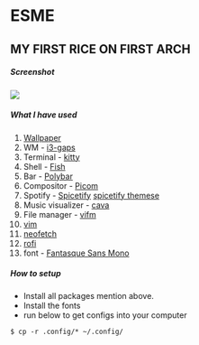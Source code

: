 # ESME


## MY FIRST RICE ON FIRST ARCH

##### Screenshot
<img src="https://github.com/ethan-rod6/rice/blob/main/Esme/screenshots/rice.png">

##### What I have used

1. [Wallpaper](https://www.pixel4k.com/wp-content/uploads/2020/01/inside-moonlight-anime-girl_1578254177.jpg)
2. WM - [i3-gaps](https://github.com/Airblader/i3)
3. Terminal - [kitty](https://github.com/i3/i3)
4. Shell - [Fish](https://github.com/fish-shell/fish-shell)
5. Bar - [Polybar](https://github.com/polybar/polybar)
6. Compositor - [Picom](https://github.com/jonaburg/picom)
7. Spotify - [Spicetify](https://github.com/khanhas/spicetify-cli)
	[spicetify themese](https://github.com/morpheusthewhite/spicetify-themes)
8. Music visualizer - [cava](https://github.com/karlstav/cava)
9. File manager - [vifm](https://github.com/vifm/vifm)
10. [vim](https://github.com/vim/vim)
11. [neofetch](https://github.com/dylanaraps/neofetch)
12. [rofi](https://github.com/davatorium/rofi)
13. font - [Fantasque Sans Mono](https://github.com/ryanoasis/nerd-fonts/tree/master/patched-fonts/FantasqueSansMono)

##### How to setup
* Install all packages mention above.
* Install the fonts
* run below to get configs into your computer
```
$ cp -r .config/* ~/.config/ 
```
